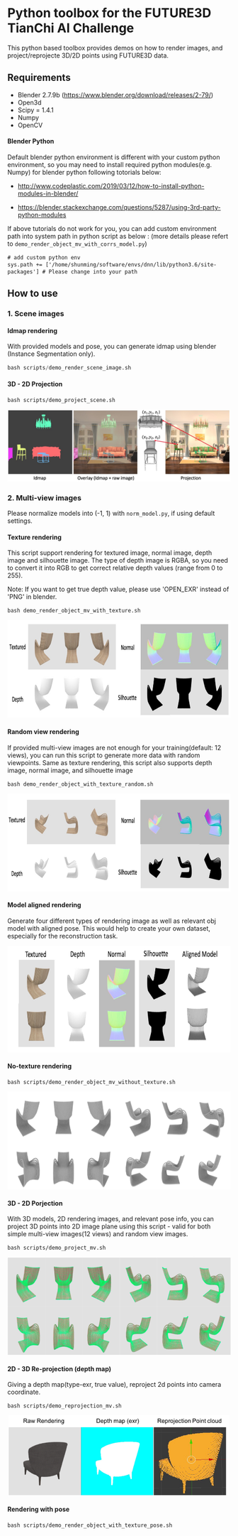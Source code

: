 # Python toolbox for the FUTURE3D TianChi AI Challenge
This python based toolbox provides demos on how to render images, and project/reprojecte 3D/2D points using FUTURE3D data.

## Requirements

* Blender 2.7.9b (<https://www.blender.org/download/releases/2-79/>)
* Open3d
* Scipy = 1.4.1
* Numpy
* OpenCV

#### Blender Python
Default blender python environment is different with your custom python environment, so you may need to install required python modules(e.g. Numpy) for blender python following totorials below:

* <http://www.codeplastic.com/2019/03/12/how-to-install-python-modules-in-blender/>

* <https://blender.stackexchange.com/questions/5287/using-3rd-party-python-modules>

If above tutorials do not work for you, you can add custom environment path into system path in python script as below : (more details please refert to ```demo_render_object_mv_with_corrs_model.py```)
```
# add custom python env
sys.path += ['/home/shunming/software/envs/dnn/lib/python3.6/site-packages'] # Please change into your path
```
## How to use
### 1. Scene images
#### Idmap rendering
With provided models and pose, you can generate idmap using blender (Instance Segmentation only).

```python
bash scripts/demo_render_scene_image.sh
```

#### 3D - 2D Projection

```
bash scripts/demo_project_scene.sh
```

![avatar](samples/scene_new.png)


### 2. Multi-view images
Please normalize models into (-1, 1) with ```norm_model.py```, if using default settings. 
#### Texture rendering
This script support rendering for textured image, normal image, depth image and silhouette image. The type of depth image is RGBA, so you need to convert it into RGB to get correct relative depth values (range from 0 to 255).

Note: If you want to get true depth value, please use 'OPEN_EXR' instead of 'PNG' in blender.
```
bash demo_render_object_mv_with_texture.sh
```
<div align=center><img src="samples/mv_textured.png" width="900" height="220" ></div>

#### Random view rendering
If provided multi-view images are not enough for your training(default: 12 views), you can run this script to generate more data with random viewpoints. Same as texture rendering, this script also supports depth image, normal image, and silhouette image
```
bash demo_render_object_with_texture_random.sh
```
<div align=center><img src="samples/mv_random.png" width="900" height="220" /></div>

#### Model aligned rendering

Generate four different types of rendering image as well as relevant obj model with aligned pose. This would help to create your own dataset, especially for the reconstruction task.

<div align=center><img src="samples/mv_alignment.png" width="800" height="240"></div>

#### No-texture rendering

```
bash scripts/demo_render_object_mv_without_texture.sh
```
<div align=center><img src="samples/mv_notexture.png" width="800" height="220"></div>


#### 3D - 2D Porjection
With 3D models, 2D rendering images, and relevant pose info, you can project 3D points into 2D image plane using this script - valid for both simple multi-view images(12 views) and random view images.
```
bash scripts/demo_project_mv.sh
```
<div align=center><img src="samples/mv_projection.png" width="800" height="220"></div>

#### 2D - 3D Re-projection (depth map)

Giving a depth map(type-exr, true value), reproject 2d points into camera coordinate.

```
bash scripts/demo_reprojection_mv.sh
```

<div align=center><img src="samples/mv_reprojection.png" width="500" height="180"></div>

#### Rendering with pose

```
bash scripts/demo_render_object_with_texture_pose.sh
```

